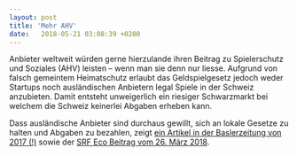 ```yaml
---
layout: post
title: 'Mehr AHV'
date:   2018-05-21 03:08:39 +0200
---
```

Anbieter weltweit würden gerne hierzulande ihren Beitrag zu Spielerschutz und Soziales (AHV) leisten – wenn man sie denn nur liesse. Aufgrund von falsch gemeintem Heimatschutz erlaubt das Geldspielgesetz jedoch weder Startups noch ausländischen Anbietern legal Spiele in der Schweiz anzubieten. Damit entsteht unweigerlich ein riesiger Schwarzmarkt bei welchem die Schweiz keinerlei Abgaben erheben kann.

Dass ausländische Anbieter sind durchaus gewillt, sich an lokale Gesetze zu halten und Abgaben zu bezahlen, zeigt [ein Artikel in der Baslerzeitung von 2017 (!)][1] sowie der [SRF Eco Beitrag vom 26. März 2018][2].

[1]: https://bazonline.ch/schweiz/standard/wir-wollen-in-den-schweizer-markt/story/17237947
[2]: https://www.srf.ch/news/schweiz/abstimmungen/abstimmungen/geldspielgesetz/neues-geldspielgesetz-schweizer-casinos-knacken-online-jackpot
